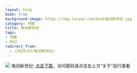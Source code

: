 ```yaml
---
layout: blog
book: true
background-image: https://img.locyoo.com/book电动新世纪.jpg
category: 书籍
title: 电动新世纪
tags:
- 书籍
- 科幻
redirect_from:
  - /2024/03/电动新世纪/
---
```

![](https://img.locyoo.com/book电动新世纪.jpg)
电动新世纪: <a name = "ref1" href="https://url18.ctfile.com/f/50983618-1051396873-7e9dad?p=3619">点击下载</a>，访问密码请点击右上方“关于”自行查看